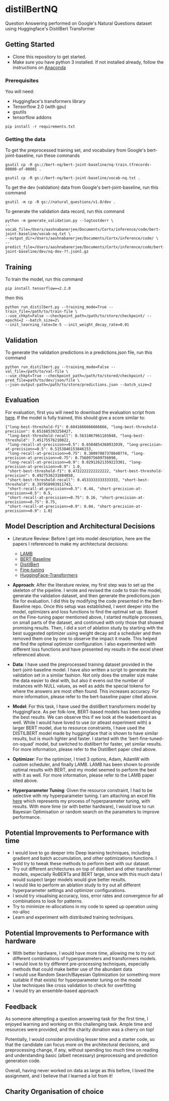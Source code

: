 # distilBertNQ

Question Answering performed on Google's Natural Questions dataset using Huggingface's 
DistilBert Transformer

## Getting Started
 * Clone this repository to get started. 
 * Make sure you have python 3 installed.
 If not installed already, follow the instructions on  [Anaconda](https://docs.anaconda.com/anaconda/install/mac-os/) 
### Prerequisites
You will need:  
* Huggingface's transformers library
* Tensorflow 2.0 (with gpu)
* gsutils
* tensorflow addons
```
pip install -r requirements.txt
```
### Getting the data
To get the preprocessed training set, and vocabulary from Google's bert-joint-baseline, run these commands
```
gsutil cp -R gs://bert-nq/bert-joint-baseline/nq-train.tfrecords-00000-of-00001 .
```
```
gsutil cp -R gs://bert-nq/bert-joint-baseline/vocab-nq.txt .
```
To get the dev (validation) data from Google's bert-joint-baseline, run this command
```
gsutil -m cp -R gs://natural_questions/v1.0/dev .
```
To generate the validation data record, run this command
```
python -m generate_validation.py --logtostderr \
--vocab_file=/Users/aashnabanerjee/Documents/Cortx/inference/code/bert-joint-baseline/vocab-nq.txt \
--output_dir=/Users/aashnabanerjee/Documents/Cortx/inference/code/ \
--predict_file=/Users/aashnabanerjee/Documents/Cortx/inference/code/bert-joint-baseline/dev/nq-dev-??.jsonl.gz
```

## Training
To train the model, run this command
```
pip install tensorflow==2.2.0
```
then this
```
python run_distilbert.py --training_mode=True --train_file=/path/to/train-file \
--use_chkpt=False --checkpoint_path=/path/to/store/checkpoint/ --epochs=2 --batch_size=2\
--init_learning_rate=3e-5 --init_weight_decay_rate=0.01
```

## Validation
To generate the validation predictions in a predictions.json file, run this  command
```
python run_distilbert.py --training_mode=False --val_file=/path/to/val-file \
--use_chkpt=True --checkpoint_path=/path/to/stored/checkpoint/ --pred_file=path/to/dev/json/file \
--json-output-path=/path/to/store/predictions.json --batch_size=2
```

## Evaluation
For evaluation, first you will need to download the evaluation script from [here](https://ai.google.com/research/NaturalQuestions/download).
If the model is fully trained, this should give a score similar to: 
```
{"long-best-threshold-f1": 0.6041666666666666, "long-best-threshold-precision": 0.651685393258427,
 "long-best-threshold-recall": 0.5631067961165048, "long-best-threshold": 7.45175576210022,
 "long-recall-at-precision>=0.5": 0.6504854368932039, "long-precision-at-precision>=0.5": 0.5153846153846153,
 "long-recall-at-precision>=0.75": 0.30097087378640774, "long-precision-at-precision>=0.75": 0.7560975609756098,
 "long-recall-at-precision>=0.9": 0.02912621359223301, "long-precision-at-precision>=0.9": 1.0, 
 "short-best-threshold-f1": 0.4722222222222222, "short-best-threshold-precision": 0.4927536231884058, 
 "short-best-threshold-recall": 0.4533333333333333, "short-best-threshold": 8.397958993911743, 
 "short-recall-at-precision>=0.5": 0.44, "short-precision-at-precision>=0.5": 0.5, 
 "short-recall-at-precision>=0.75": 0.16, "short-precision-at-precision>=0.75": 0.75, 
 "short-recall-at-precision>=0.9": 0.04, "short-precision-at-precision>=0.9": 1.0}
```
## Model Description and Architectural Decisions
* Literature Review: Before I get into model description, here are the papers I referenced to make my architectural decisions: 
    * [LAMB](https://arxiv.org/abs/1904.00962.pdf)
    * [BERT-Baseline](https://arxiv.org/pdf/1901.08634.pdf)
    * [DistilBert](https://arxiv.org/abs/1910.01108.pdf)
    * [Fine-tuning](https://arxiv.org/abs/2002.06305)
    * [HuggingFace-Transformers](https://arxiv.org/pdf/1910.03771.pdf)
* **Approach**: After the literature review, my first step was to set up the skeleton of the pipeline. I wrote and revised the code
to train the model, generate the validation dataset, and then generate the predictions.json file for evaluation. I did this by
modifying the code presented in the Bert-Baseline repo. 
Once this setup was established, I went deeper into the model, optimizers and loss functions to find the optimal set up. Based on the Fine-tuning paper mentioned above, 
I started multiple processes, on small parts of the dataset, and continued with only those that showed promising results.
Then, I did a sort of ablation study by starting with the best suggested optimizer using weight decay and a scheduler 
and then removed them one by one to observe the impact it made. This helped me find the optimal optimizer configuration.
I also experimented with different loss functions and have presented my results in the excel sheet referenced above.
 
* **Data**: I have used the preprocessed training dataset provided in the bert-joint-baseline model. I have also written a script to generate
the validation set in a similar fashion. Not only does the smaller size make the data easier to deal with, but also 
it evens out the number of instances with NULL values, as well as adds the special tokens for where the answers are most often found.
This increases accuracy. For more information, please refer to the bert-baseline paper cited above.
* **Model**: For this task, I have used the distilBert transformers model by HuggingFace. As per folk-lore, 
BERT-based models has been providing the best results. We can observe this if we look at the leaderboard as well. 
While I would have loved to use (or atleast experiment with) a larger BERT model, due to resource constraints, 
I have used the DISTILBERT model made by huggingface that is shown to have similar results, but is much lighter 
and faster. I started with the 'bert-fine-tuned-on-squad' model, but switched to distilbert for faster, yet
similar results. For more information, please refer to the DistilBert paper cited above.
* **Optimizer**: For the optimizer, I tried 3 options, Adam, AdamW with custom scheduler, and finally LAMB. LAMB has
been shown to provide optimal results with BERT, and my model seemed to perform the best with it as well. 
For more information, please refer to the LAMB paper sited above. 
* **Hyperparameter Tuning**: Given the resource constraint, I had to be selective with my hyperparameter tuning. 
I am attaching an excel file [here](https://docs.google.com/spreadsheets/d/1zbUUo1AZ3lSKmf6uOprpUxFrqU7zJGqbrNLiNW-782o/edit?usp=sharing) 
which represents my process of hyperparameter tuning, with results. With more time (or with better hardware), I would love to run 
Bayesian Optimisation or random search on the parameters to improve performance.
## Potential Improvements to Performance with time
* I would love to go deeper into Deep learning techniques, including gradient and batch accumulation, and
other optimizations functions. I wold try to tweak these methods to perform best with our dataset.
* Try out different architectures on top of distilbert and other transformer models, especially RoBERTa and BERT large, since with this much
data I would suspect larger models would give better results.
* I would like to perform an ablation study to try out all different hyperparameter settings
and optimizer configurations. 
* I would try visualising accuracy, loss, error rates and convergence for all combinations to look for patterns.
* Try to minimize re-allocations in my code to speed up operation using no-alloc
* Learn and experiment with distributed training techniques.
## Potential Improvements to Performance with hardware 
* With better hardware, I would have more time, allowing me to try out different combinations of hyperparameters
and transformers models.
* I would love to try different pre-processing techniques, especially methods that could make better use of the abundant data
* I would use Random Search/Bayesian Optimization (or something more suitable if that exists) for hyperparameter tuning on the model
* Use techniques like cross validation to check for overfitting
* I would try an ensemble-based approach

## Feedback
As someone attempting a question answering task for the first time, I enjoyed learning and working on this challenging task. Ample time and resources were provided, and the 
charity donation was a cherry on top!

Potentially, I would consider providing lesser time and a starter code, so that the candidate can focus
more on the architectural decisions, and preprocessing change, if any, without spending too much time on reading and understanding
basic (albeit necessary) preprocessing and prediction generation code.

Overall, having never worked on data as large as this before, I loved the assignment, 
and I believe that I learned a lot from it!


## Charity Organisation of choice